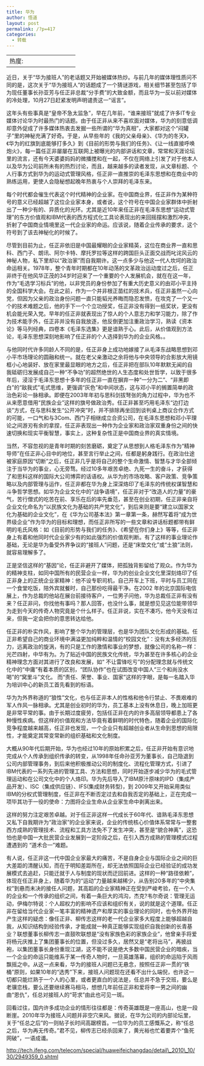 ```yaml
---
title: 华为
author: 悟道
layout: post
permalink: /?p=417
categories:
  - 转载
---
```

<table>
  <tr cellpadding=0><td>
    热度:
  </td><td cellpadding=0><img src='http://210.75.224.29/wordpress/wp-content/plugins/statpresscn/images/sun.gif' width=10 height=10 border=0 /></td><td cellpadding=0><img src='http://210.75.224.29/wordpress/wp-content/plugins/statpresscn/images/sun_dark.gif' width=10 height=10 border=0 /></td><td cellpadding=0><img src='http://210.75.224.29/wordpress/wp-content/plugins/statpresscn/images/sun_dark.gif' width=10 height=10 border=0 /></td><td cellpadding=0><img src='http://210.75.224.29/wordpress/wp-content/plugins/statpresscn/images/sun_dark.gif' width=10 height=10 border=0 /></td><td cellpadding=0><img src='http://210.75.224.29/wordpress/wp-content/plugins/statpresscn/images/sun_dark.gif' width=10 height=10 border=0 /></td></tr>
</table>

近日，关于“华为接班人”的老话题又开始被媒体热炒。与前几年的媒体理性质问不同的是，这次关于“华为接班人”的话题成了一个猜谜游戏，相关细节甚至包括了华为现任董事长孙亚芳与任正非总裁“分手费”的大致金额，而且华为一反以前对媒体的冷处理，10月27日赶紧发明声明谴责这一“谣言”。

这年头有些事真是“皇帝不急太监急”，早在几年前，“谁来接班”就成了许多IT专业媒体讨论华为时最热门的话题。由于任正非从来不喜欢面对媒体，华为的刻意低调却意外促成了许多媒体热衷去发掘一些所谓的“华为真相”，大家都对这个“闷罐子”里的神秘充满了好奇。于是，从早些年的《我的父亲母亲》、《华为的冬天》，《华为的红旗到底能够打多久》到《目前的形势与我们的任务》、《让一线直接呼唤炮火》，每一篇任正非屡屡在互联网上被曝光的内部讲话和文章，常常和天涯论坛里的流言，还有今天婆婆妈妈的微播搅和在一起，不仅在网络上引发了对于他本人以及华为公司前所未有的热烈讨论，而且，越来越多的读者发现，从文章标题、个人行事方式到华为的运动式管理风格，任正非一直推崇的毛泽东思想和在商业中的熟练运用，更使人会隐秘想起晚年热衷与个人崇拜的毛泽东来。

每个时代都会催生代表这个时代精神的企业家。在中国商业界，任正非作为某种符号的意义已经超越了这位企业家本身，或者说，这个符号在中国企业家群体中折射出了一种少有的、异质化的光环。尤其是近10年来任正非在毛泽东思想“运动式管理”的东方价值观和IBM代表的西方程式化工具论表现出的来回摇摆和激烈冲突，折射了中国商业情境里这一代企业家的命运。应该说，随着企业传承的要求，这个符号到了该去神秘化的时候了。

尽管到目前为止，任正非依旧是中国最耀眼的企业家精英，这位在商业界一直和思科、西门子、朗讯、阿尔卡特、摩托罗拉等这样的跨国巨头正面交战而叱诧风云的神秘人物，私下里却以“政治家”而自我期许。这一点多少与他这一代人坎坷的政治命运相关。1978年，整个青年时期都在10年动荡的文革政治运动度过之后，任正非终于在他风华正茂的34岁时迎来了一个重要的个人发展机会，就在在这一年，作为“毛选学习标兵”的他，以非党员的身份参加了有重大历史意义的由邓小平主持的全国科学大会。在此之前，作为一个并非根正苗红的技术兵，任正非虽然一心向党，但因为父亲的政治身份问题一直只能韬光养晦而隐忍发愤，在攻克了一个又一个的技术难题之后，他的手下一个个立功授奖，任正非没有得到一纸奖状，更没有机会能光荣入党。早年的任正非就表现出了惊人的个人意志力和学习能力，除了作为技术能手外，任正非并没有自我放逐，他反倒更加注重政治学习，熟读《资本论》等马列经典，四卷本《毛泽东选集》更是谙熟于心。此后，从价值观到方法论，毛泽东思想深刻地影响了任正非的个人选择到华为的企业风格。。

与他同时代许多同龄人不同的是，任正非身上成功地嫁接了从毛泽东战略思想到邓小平市场理论的圆融和统一。就在老父亲激动之余将他与中央领导的合影放大用镜框小心地装好、放在家里最显眼的地方之后，任正非把在部队10年默默无闻的自我砥砺归发展成自己一种“不争功”的超然绝世的人生态度和处世哲学，以致于很多年后，浸淫于毛泽东思想十多年的任正非一直在摒弃一种“一分为二”、“非黑即白”的“敌我式”毛式思维，更强调“灰色”和中间状态，这与邓小平的搁置简单的政治色彩论一脉相承。即便在2003年年初与思科剑拔弩张的角力过程中，华为也不从来愿意借用“民族企业”这样的旗号做政治秀。任正非甚至巧用毛泽东“边打边谈”方式，在与思科发生“公开冲突”时，并不排除再坐回到谈判桌上商议合作方式的可能，一口气和与3Com、西门子相继成立合资公司，在毛泽东思想和邓小平理论之间游刃有余的拿捏，任正非表现出一种作为企业家和政治家双重身份之间的快速切换和现实平衡智慧，事实上，这种复杂性正是中国商业界的真实情境。

当然，不容忽视的是青年时期的刻苦磨砺，奠定了从思想到人格毛泽东作为“精神导师”在任正非心目中的地位，甚至言行举止之间，任都是躬身践行。在政治仕途被家庭原因“切断”之后，任正非几乎是将自己的整个生命激情、智慧与才华全部倾注于当华为的事业，心无旁骛。经过10多年艰苦卓绝、九死一生的奋斗，才获得了和思科这样的国际大公司博弈的话语权。从华为的市场攻略、客户政策、竞争策略以及内部管理与运作，任正非都在华为身上深深烙印了毛泽东的传统权谋智慧和斗争哲学思想。如华为企业文化中的“战争语境”，任正非对于“改造人的力量”的豪气，苦行僧式的吃苦在前、享乐在后的率先垂范，甚至在创业初期，任正非亲自将企业文化命名为“以民族文化为基础的共产党文化”，到后来则是要“建立以国家文化为基础的企业文化”，在《华为公司基本法》第一章第一条，赫然写着将“成为世界级企业”作为华为的目标和理想，而任正非所写的一些文章和讲话标题都带有鲜明的毛氏风格：如《目前的形势与我们的任务》、《希望在你们身上》等等，任正非身上有着和他同时代企业家少有的如此强烈的价值观判断。有了这样的事业理论作基础，无论是华为备受外界争议的“接班人”问题，还是“床垫文化”或“土狼”法则，就容易理解多了。

正是坚信这样的“基因”论，任正非避开了媒体，把孤独背影留给了观众。作为华为的精神支柱，如同中国所有的民营企业一样，华为的创业企业文化里深刻烙印了任正非身上的正统企业家精神：他不设专职司机，自己开车上下班，平时与员工同在一个食堂吃饭，陪外宾就餐时，自己那份吃得最干净。在2002 年的北京国际电信展上，作为总裁的他站在展台前接待客户，一位男子问他，华为总裁任正非有没有来？任正非问，你找他有事吗？那人回答，也没什么事，就是想见见这位能带领华为走到今天的传奇人物究竟是个什么样子。任正非说，实在不凑巧，他今天没有过来，但我一定会把你的意思转达给他。

任正非的朴实作风，影响了整个华为的管理层，也是华为团队文化形成的基础。任正非希望自己的商业环境中满溢更加纯粹和温情的“校园文化”：没有太多经济的压力，远离政治的旋涡，有的只是工作的激情和事业的梦想，就像公司的名称一样：光芒四射，中华有为。为了贴近中国的民族文化传统，华为甚至在许多核心的企业精神理念方面对其进行了改良和发展，如“ 不让雷锋吃亏”的分配理念就与传统文化中的“中庸”有着本质的区别，“团队协作”也在试图改变中国人“三个和尚没水喝”的“窝里斗”文化。 而“责任、荣誉、事业、国家”这样的字眼，是每一名踏入华为培训中心的新员工首先看到的标语。

华为为外界称道的“狼性”文化，也与任正非本人的性格和他令行禁止、不畏艰难的军人作风一脉相承。尤其是创业初时的华为，员工基本上没有休息日，晚上加班更是非常平常的事。由于长期过度疲劳，包括任正非在内的许多高层领导都患上了各种慢性疾病。但这样的价值观和方法毕竟有着鲜明的时代特色，随着企业的国际化竞争程度越来越高，任正非也发现，一个企业只有超越创业者从生命到思想的局限性，才能奠定其常变常新的组织基础和文化制度。

大概从90年代后期开始，华为也经过10年的原始积累之后，任正非开始有意识地完成从个人传承到组织传承的转变，从1998年任命孙亚芳为董事长，自己隐退到公司内部管理事务，到后来他积极推动公司的制度化、流程化管理方式，引进了IBM代表的一系列先进的管理工具、方法和思想，同时开始逐步减少华为的毛式管理运动和在公司文化中的个人烙印。华为先后导入了IBM原汁原味的IPD（集成产品开发）、ISC（集成供应链）、IFS(集成财务转型)，到 2009年又开始采用类似IBM的分权式管理制度，任正非在不断否定过去和自我否定的基础上，正在完成一项毕其功于一役的使命：力图将企业生命从企业家生命中剥离出来。

这样的努力注定艰苦卓越。对于任正非这样一代成长于60年代、谙熟毛泽东思想又私下自我期许为“政治家”的企业家来说，企业的传统核心价值体系常常与一整套西方成熟的管理技术、流程和工具方法免不了发生冲突，甚至是“貌合神离”，这恐怕也是中国一大批民营企业发展到一定阶段之后，在引入西方成熟的管理模式过程遭遇到的 “道术合一”难题。

有人说，任正非这一代中国企业家最大的痛苦，不是自身企业与国际企业之间的巨大差距的清醒认知，而在于明知差距所在，却无法依照国际企业已经验证的成功发展模式去追赶，只能迁就于人与制度的现状而迂回前进。这样的一种“路径依赖”，体现在任正非身上，随着华为的“运动”力量越来越稀少，从告别20多年的“中央集权”到悬而未决的接任人问题，其高蹈的企业家精神正在受到严峻考验，在一个人的企业和一个传承的组织之间，有着一条巨大的鸿沟，杰克?韦尔奇说：管理无运动，伊梅尔特说：个人超权力的影响不应该和组织有关，说的就是这个道理。任正非在留给当代企业家一笔丰富的精神遗产和厚实的事业理论的同时，也令外界开始产生这样的疑虑：像任正非、柳传志这样的老一代企业家多大程度上能够超越自我，从知识结构到经验传承，才能成就一种真正能够实现组织自我创新的长青基业？联想董事长柳传志一直鼓吹联想是“没有家族色彩的家族企业”，他曾亲手将爱将杨元庆推上了集团董事长的位置，但没过多久，居然又是“老将出马”，再披战袍，以集团董事长身份重现江湖，这不能不说是绝大多数中国民营企业的暗疾，当一个企业的命运只能维系于某一传奇人物时，一旦英雄落幕，组织的命运陷于风雨飘摇之中。从这一点来看，华为的接班人问题已无悬念，按照任正非一贯的“铁桶”原则，如果10年的“选秀”下来，接班人问题现在还看不出什么端倪，也许这一切都只能烂熟于一个人的心里，或者更直白的说法是，任总并不急于交班，要么是老骥恋栈，要么还要继续赛马相马，想想几年前任正非和爱将李一男之间的幽曲“恩仇”，任总对接班人的“苛求”由此也可见一斑。

回看过往，国内许多成功企业的情形往往都是：传奇英雄既是一座高山，也是一段断崖。2010年华为接班人问题并非空穴来风。据说，在华为公司的内部论坛里，关于“任总之后”的一则帖子长时间高踞榜首。一位华为的员工感慨系之，称“任总之后，华为再无传奇。”君不见，柳传志已经杀回来了，黄光裕也忙着要弄个“鱼死网破”，一语成谶。

http://tech.ifeng.com/telecom/special/huaweifeichangdao/detail\_2010\_10/30/2949359_0.shtml